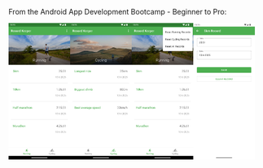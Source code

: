From the Android App Development Bootcamp - Beginner to Pro:

<div style="display: flex;">
  <img src="https://github.com/YosoraLife/Android_Learning_-_Record_Keeper/blob/master/Screenshot_20250610_122016.png" style="width:24%;height:auto;" />
  <img src="https://github.com/YosoraLife/Android_Learning_-_Record_Keeper/blob/master/Screenshot_20250610_122027.png" style="width:24%;height:auto;" />
  <img src="https://github.com/YosoraLife/Android_Learning_-_Record_Keeper/blob/master/Screenshot_20250610_122042.png" style="width:24%;height:auto;" />
  <img src="https://github.com/YosoraLife/Android_Learning_-_Record_Keeper/blob/master/Screenshot_20250610_122053.png" style="width:24%;height:auto;" />
</div>